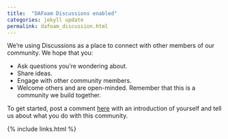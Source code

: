 ```yaml
---
title:  "DAFoam Discussions enabled"
categories: jekyll update
permalink: dafoam_discussion.html
---
```


We’re using Discussions as a place to connect with other members of our community. We hope that you:

- Ask questions you’re wondering about.
- Share ideas.
- Engage with other community members.
- Welcome others and are open-minded. Remember that this is a community we build together.

To get started, post a comment [here](https://github.com/mdolab/dafoam/discussions) with an introduction of yourself and tell us about what you do with this community.

{% include links.html %}
